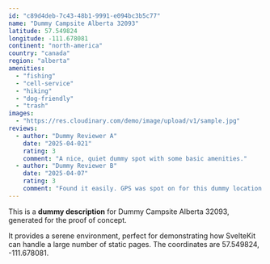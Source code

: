 ```yaml
---
id: "c89d4deb-7c43-48b1-9991-e094bc3b5c77"
name: "Dummy Campsite Alberta 32093"
latitude: 57.549824
longitude: -111.678081
continent: "north-america"
country: "canada"
region: "alberta"
amenities:
  - "fishing"
  - "cell-service"
  - "hiking"
  - "dog-friendly"
  - "trash"
images:
  - "https://res.cloudinary.com/demo/image/upload/v1/sample.jpg"
reviews:
  - author: "Dummy Reviewer A"
    date: "2025-04-021"
    rating: 3
    comment: "A nice, quiet dummy spot with some basic amenities."
  - author: "Dummy Reviewer B"
    date: "2025-04-07"
    rating: 3
    comment: "Found it easily. GPS was spot on for this dummy location."
---
```


This is a **dummy description** for Dummy Campsite Alberta 32093, generated for the proof of concept.

It provides a serene environment, perfect for demonstrating how SvelteKit can handle a large number of static pages. The coordinates are 57.549824, -111.678081.
